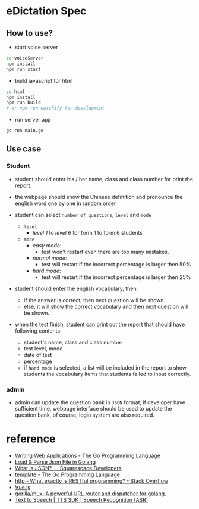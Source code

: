 # eDictation Spec

## How to use?
- start voice server

``` sh
cd voiceServer
npm install
npm run start
```

- build javascript for html
``` sh
cd html
npm install
npm run build
# or npm run watchify for development
```

- run server app
``` sh
go run main.go
```



## Use case

### Student
- student should enter his / her name, class and class number for print the report.

- the webpage should show the Chinese definition and pronounce the english word one by one in random order

- student can select `number of questions`, `level` and `mode`
  - `level`
    - *level 1* to *level 6* for form 1 to form 6 students
  - `mode`
    - *easy mode*:
      - test won't restart even there are too many mistakes.
    - *normal mode*:
      - test will restart if the incorrect percentage is larger then 50%
    - *hard mode*:
      - test will restart if the incorrect percentage is larger then 25%

- student should enter the english vocabulary, then
  - if the answer is correct, then next question will be shown.
  - else, it will show the correct vocabulary and then next question will be shown.

- when the test finish, student can print out the report that should have following contents:
  - student's name, class and class number
  - test level, mode
  - date of test
  - percentage
  - if `hard mode` is selected, a list will be included in the report to show students the vocabulary items that students failed to input correctly.

### admin
- admin can update the question bank in `JSON` format, if developer have sufficient time, webpage interface should be used to update the question bank, of course, login system are also required.

# reference
- [Writing Web Applications - The Go Programming Language](https://golang.org/doc/articles/wiki/)
- [Load & Parse Json File in Golang](https://www.chazzuka.com/2015/03/load-parse-json-file-golang/)
- [What Is JSON? — Squarespace Developers](https://developers.squarespace.com/what-is-json/)
- [template - The Go Programming Language](https://golang.org/pkg/html/template/)
- [http - What exactly is RESTful programming? - Stack Overflow](https://stackoverflow.com/questions/671118/what-exactly-is-restful-programming)
- [Vue.js](https://vuejs.org/)
- [gorilla/mux: A powerful URL router and dispatcher for golang.](https://github.com/gorilla/mux)
- [Text to Speech | TTS SDK | Speech Recognition (ASR)](https://www.ispeech.org/)
